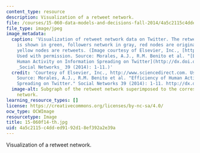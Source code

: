 ```yaml
---
content_type: resource
description: Visualization of a retweet network.
file: /courses/15-060-data-models-and-decisions-fall-2014/4a5c2115c4dded9192d18ef392a2e39a_15.060f14-th.jpg
file_type: image/jpeg
image_metadata:
  caption: 'Visualization of retweet network data on Twitter. The retweets network
    is shown in green, followers network in gray, red nodes are original tweets and
    yellow nodes are retweets. (Image courtesy of Elsevier, Inc., [http://www.sciencedirect.com](http://www.sciencedirect.com).
    Used with permission. Source: Morales, A.J., R.M. Benito et al. "[Efficiency of
    Human Activity on Information Spreading on Twitter](http://dx.doi.org/10.1016/j.socnet.2014.03.007)."
    _Social Networks_ 39 (2014): 1-11.)'
  credit: 'Courtesy of Elsevier, Inc., http://www.sciencedirect.com. Used with permission.
    Source: Morales, A.J., R.M. Benito et al. "Efficiency of Human Activity on Information
    Spreading on Twitter." Social Networks 39 (2014): 1-11. http://dx.doi.org/10.1016/j.socnet.2014.03.007'
  image-alt: Subgraph of the retweet network superimposed to the corresponding followers
    network.
learning_resource_types: []
license: https://creativecommons.org/licenses/by-nc-sa/4.0/
ocw_type: OCWImage
resourcetype: Image
title: 15-060f14-th.jpg
uid: 4a5c2115-c4dd-ed91-92d1-8ef392a2e39a
---
```

Visualization of a retweet network.